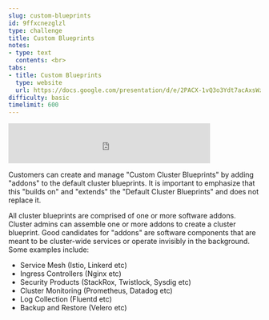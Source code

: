 ```yaml
---
slug: custom-blueprints
id: 9ffxcnezglzl
type: challenge
title: Custom Blueprints
notes:
- type: text
  contents: <br>
tabs:
- title: Custom Blueprints
  type: website
  url: https://docs.google.com/presentation/d/e/2PACX-1vQ3o3Ydt7acAxsWzCDVtziSh9xRirXe1LJYoldf-9X4HMJzOL7bRgUuBtjG150QPw/embed?start=false&loop=false&delayms=3000
difficulty: basic
timelimit: 600
---
```


<iframe style="position: relative; height: 80px; width: 80%;" src="https://drive.google.com/file/d/1DIHeyjIyMzt0zD6Lw1gpvdEXDyiIi0xd/preview" title="Mp3 player" frameborder="0" allow="accelerometer; autoplay; clipboard-write; encrypted-media; gyroscope; picture-in-picture" allowfullscreen></iframe>

Customers can create and manage "Custom Cluster Blueprints" by adding "addons" to the default cluster blueprints. It is important to emphasize that this "builds on" and "extends" the "Default Cluster Blueprints" and does not replace it.

All cluster blueprints are comprised of one or more software addons. Cluster admins can assemble one or more addons to create a cluster blueprint. Good candidates for "addons" are software components that are meant to be cluster-wide services or operate invisibly in the background. Some examples include:

* Service Mesh (Istio, Linkerd etc)
* Ingress Controllers (Nginx etc)
* Security Products (StackRox, Twistlock, Sysdig etc)
* Cluster Monitoring (Prometheus, Datadog etc)
* Log Collection (Fluentd etc)
* Backup and Restore (Velero etc)

